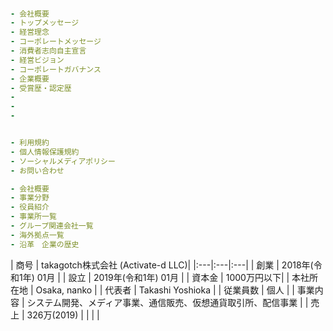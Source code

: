######


```

```

```.yml
- 会社概要
- トップメッセージ
- 経営理念
- コーポレートメッセージ
- 消費者志向自主宣言
- 経営ビジョン
- コーポレートガバナンス
- 企業概要
- 受賞歴・認定歴
-
-
-


- 利用規約
- 個人情報保護規約
- ソーシャルメディアポリシー
- お問い合わせ
```



```企業概要.yml
- 会社概要
- 事業分野
- 役員紹介
- 事業所一覧
- グループ関連会社一覧
- 海外拠点一覧
- 沿革　企業の歴史

```


| 商号 | takagotch株式会社 (Activate-d LLC)| 
|:---|:---|:---|
| 創業 | 2018年(令和1年) 01月 | 
| 設立 | 2019年(令和1年) 01月 | 
| 資本金 | 1000万円以下| 
| 本社所在地 | Osaka, nanko | 
| 代表者 | Takashi Yoshioka | 
| 従業員数 | 個人 | 
| 事業内容 | システム開発、メディア事業、通信販売、仮想通貨取引所、配信事業 | 
| 売上 | 326万(2019) | 
|  | | 


```
```

```
```

```
```

```
```

```
```

```
```

```
```

```
```

```
```

```
```

```
```

```
```
